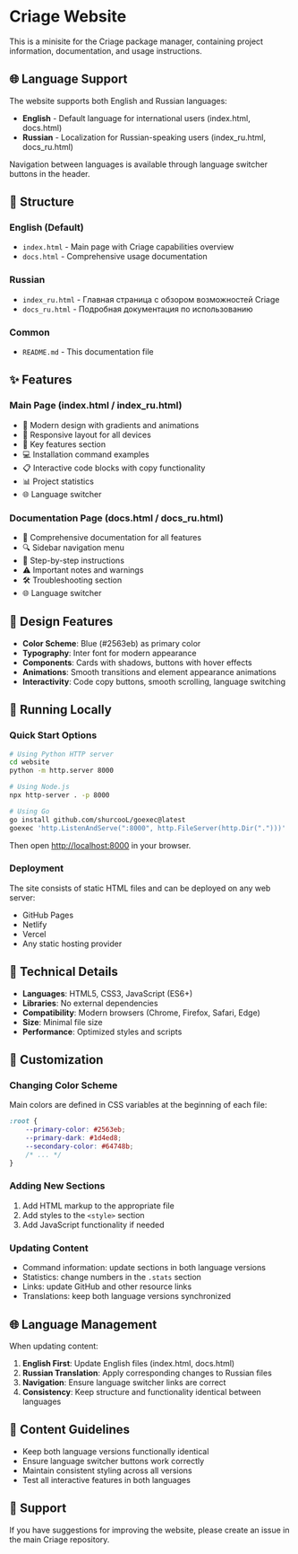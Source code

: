 # Criage Website

This is a minisite for the Criage package manager, containing project information, documentation, and usage instructions.

## 🌐 Language Support

The website supports both English and Russian languages:

- **English** - Default language for international users (index.html, docs.html)
- **Russian** - Localization for Russian-speaking users (index_ru.html, docs_ru.html)

Navigation between languages is available through language switcher buttons in the header.

## 📁 Structure

### English (Default)

- `index.html` - Main page with Criage capabilities overview
- `docs.html` - Comprehensive usage documentation

### Russian

- `index_ru.html` - Главная страница с обзором возможностей Criage
- `docs_ru.html` - Подробная документация по использованию

### Common

- `README.md` - This documentation file

## ✨ Features

### Main Page (index.html / index_ru.html)

- 🎨 Modern design with gradients and animations
- 📱 Responsive layout for all devices
- 🚀 Key features section
- 💻 Installation command examples
- 📋 Interactive code blocks with copy functionality
- 📊 Project statistics
- 🌐 Language switcher

### Documentation Page (docs.html / docs_ru.html)

- 📖 Comprehensive documentation for all features
- 🔍 Sidebar navigation menu
- 📝 Step-by-step instructions
- ⚠️ Important notes and warnings
- 🛠️ Troubleshooting section
- 🌐 Language switcher

## 🎨 Design Features

- **Color Scheme**: Blue (#2563eb) as primary color
- **Typography**: Inter font for modern appearance
- **Components**: Cards with shadows, buttons with hover effects
- **Animations**: Smooth transitions and element appearance animations
- **Interactivity**: Code copy buttons, smooth scrolling, language switching

## 🚀 Running Locally

### Quick Start Options

```bash
# Using Python HTTP server
cd website
python -m http.server 8000

# Using Node.js
npx http-server . -p 8000

# Using Go
go install github.com/shurcooL/goexec@latest
goexec 'http.ListenAndServe(":8000", http.FileServer(http.Dir(".")))'
```

Then open <http://localhost:8000> in your browser.

### Deployment

The site consists of static HTML files and can be deployed on any web server:

- GitHub Pages
- Netlify
- Vercel
- Any static hosting provider

## 🔧 Technical Details

- **Languages**: HTML5, CSS3, JavaScript (ES6+)
- **Libraries**: No external dependencies
- **Compatibility**: Modern browsers (Chrome, Firefox, Safari, Edge)
- **Size**: Minimal file size
- **Performance**: Optimized styles and scripts

## 🎨 Customization

### Changing Color Scheme

Main colors are defined in CSS variables at the beginning of each file:

```css
:root {
    --primary-color: #2563eb;
    --primary-dark: #1d4ed8;
    --secondary-color: #64748b;
    /* ... */
}
```

### Adding New Sections

1. Add HTML markup to the appropriate file
2. Add styles to the `<style>` section
3. Add JavaScript functionality if needed

### Updating Content

- Command information: update sections in both language versions
- Statistics: change numbers in the `.stats` section
- Links: update GitHub and other resource links
- Translations: keep both language versions synchronized

## 🌐 Language Management

When updating content:

1. **English First**: Update English files (index.html, docs.html)
2. **Russian Translation**: Apply corresponding changes to Russian files
3. **Navigation**: Ensure language switcher links are correct
4. **Consistency**: Keep structure and functionality identical between languages

## 📝 Content Guidelines

- Keep both language versions functionally identical
- Ensure language switcher buttons work correctly
- Maintain consistent styling across all versions
- Test all interactive features in both languages

## 🤝 Support

If you have suggestions for improving the website, please create an issue in the main Criage repository.
